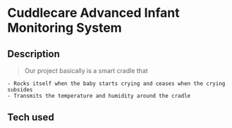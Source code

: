 # Cuddlecare Advanced Infant Monitoring System

## Description
> Our project basically is a smart cradle that

	- Rocks itself when the baby starts crying and ceases when the crying subsides
	- Transmits the temperature and humidity around the cradle

## Tech used

